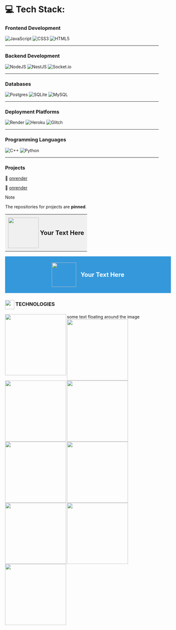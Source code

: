 
# 💻 Tech Stack:
### Frontend Development
![JavaScript](https://img.shields.io/badge/javascript-%23323330.svg?style=for-the-badge&logo=javascript&logoColor=%23F7DF1E) ![CSS3](https://img.shields.io/badge/css3-%231572B6.svg?style=for-the-badge&logo=css3&logoColor=white) ![HTML5](https://img.shields.io/badge/html5-%23E34F26.svg?style=for-the-badge&logo=html5&logoColor=white)

---

### Backend Development
![NodeJS](https://img.shields.io/badge/node.js-6DA55F?style=for-the-badge&logo=node.js&logoColor=white) ![NestJS](https://img.shields.io/badge/nestjs-%23E0234E.svg?style=for-the-badge&logo=nestjs&logoColor=white) ![Socket.io](https://img.shields.io/badge/Socket.io-black?style=for-the-badge&logo=socket.io&badgeColor=010101)

---

### Databases
![Postgres](https://img.shields.io/badge/postgres-%23316192.svg?style=for-the-badge&logo=postgresql&logoColor=white) ![SQLite](https://img.shields.io/badge/sqlite-%2307405e.svg?style=for-the-badge&logo=sqlite&logoColor=white) ![MySQL](https://img.shields.io/badge/mysql-4479A1.svg?style=for-the-badge&logo=mysql&logoColor=white)

---

### Deployment Platforms
![Render](https://img.shields.io/badge/Render-%46E3B7.svg?style=for-the-badge&logo=render&logoColor=white) ![Heroku](https://img.shields.io/badge/heroku-%23430098.svg?style=for-the-badge&logo=heroku&logoColor=white) ![Glitch](https://img.shields.io/badge/glitch-%233333FF.svg?style=for-the-badge&logo=glitch&logoColor=white)

---

### Programming Languages
![C++](https://img.shields.io/badge/c++-%2300599C.svg?style=for-the-badge&logo=c%2B%2B&logoColor=white) ![Python](https://img.shields.io/badge/python-3670A0?style=for-the-badge&logo=python&logoColor=ffdd54)

---

### Projects
<p align="left">
  🔗
  <a href="https://example.com">
    onrender
  </a>
</p>

<p align="left">
  🔗
  <a href="https://example.com">
    onrender
  </a>
</p>

> [!NOTE]
> The repositories for projects are **pinned**.


<table>
  <tr>
    <td style="background-color:#f0f0f0; padding:10px; border-radius:10px;">
      <img src="https://cdn.jsdelivr.net/gh/devicons/devicon@latest/icons/javascript/javascript-original.svg" width="100" style="vertical-align:middle;">
      <span style="font-size:20px; font-weight:bold; vertical-align:middle;">Your Text Here</span>
    </td>
  </tr>
</table>

<div style="display: flex; align-items: center; justify-content: center; background-color: #3498db; color: white; padding: 20px; width: 100%;">
  <img src="https://cdn.jsdelivr.net/gh/devicons/devicon@latest/icons/javascript/javascript-original.svg" width="80" style="margin-right: 15px;">
  <span style="font-size: 20px; font-weight: bold;">Your Text Here</span>
</div>

<h3><img align="center" height="30" src="https://cdn.jsdelivr.net/gh/devicons/devicon@latest/icons/javascript/javascript-original.svg"> TECHNOLOGIES</h3>

<img src="https://cdn.jsdelivr.net/gh/devicons/devicon@latest/icons/javascript/javascript-original.svg" align="left" width="200px"/>
some text floating around the image
<img src="https://cdn.jsdelivr.net/gh/devicons/devicon@latest/icons/javascript/javascript-original.svg" align="left" width="200px"/>
<br clear="left"/>
<img src="https://cdn.jsdelivr.net/gh/devicons/devicon@latest/icons/javascript/javascript-original.svg" align="left" width="200px"/>

<img src="https://cdn.jsdelivr.net/gh/devicons/devicon@latest/icons/javascript/javascript-original.svg" align="left" width="200px"/>
<img src="https://cdn.jsdelivr.net/gh/devicons/devicon@latest/icons/javascript/javascript-original.svg" align="left" width="200px"/>
<img src="https://cdn.glitch.global/0c5397c2-8b81-453e-a90c-14d5c20cfd5d/tech-box-1.svg?v=1739045062355" align="left" width="200px"/>

<!--<br clear="left"/>!-->

<!--<img src="https://cdn.jsdelivr.net/gh/devicons/devicon@latest/icons/javascript/javascript-original.svg" align="left" width="200px"/>
some text floating around the image

<div style="display: flex; align-items: center; justify-content: center; background-color: #f0f0f0; padding: 10px; border-radius: 10px; width: 100%;">
  <img src="https://placehold.co/15x15/f03c15/f03c15.png" width="50" style="margin-right: 15px;">
  <span style="font-size: 18px; font-weight: bold;">#f03c15</span>
</div>!-->

  <img src="https://cdn.glitch.global/0c5397c2-8b81-453e-a90c-14d5c20cfd5d/tech-box-10.svg?v=1739045872076" align="left" width="200px"/>
  <img src="https://cdn.glitch.global/0c5397c2-8b81-453e-a90c-14d5c20cfd5d/tech-box-11.svg?v=1739046382513" align="left" width="200px"/>
  <img src="https://cdn.glitch.global/0c5397c2-8b81-453e-a90c-14d5c20cfd5d/tech-box-12.svg?v=1739046390614" align="left" width="200px"/>

